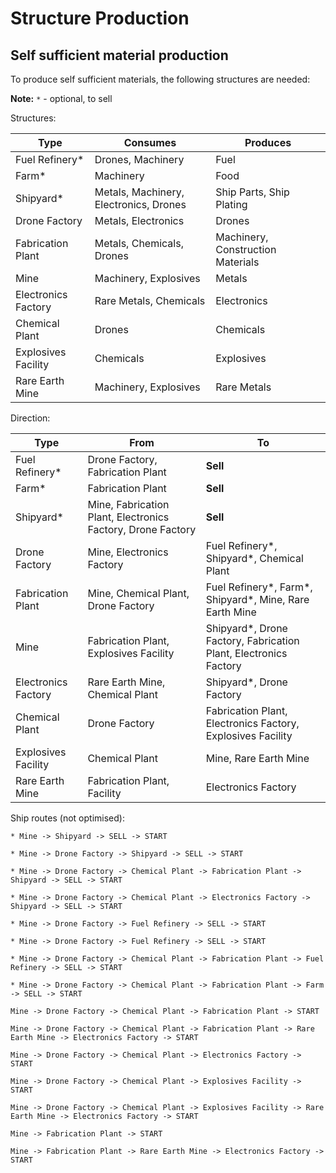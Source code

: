 # Structure Production

## Self sufficient material production

To produce self sufficient materials, the following structures are needed:

**Note:** `*` - optional, to sell

Structures:

| Type                | Consumes                               | Produces                          |
| ------------------- | -------------------------------------- | --------------------------------- |
| Fuel Refinery\*     | Drones, Machinery                      | Fuel                              |
| Farm\*              | Machinery                              | Food                              |
| Shipyard\*          | Metals, Machinery, Electronics, Drones | Ship Parts, Ship Plating          |
| Drone Factory       | Metals, Electronics                    | Drones                            |
| Fabrication Plant   | Metals, Chemicals, Drones              | Machinery, Construction Materials |
| Mine                | Machinery, Explosives                  | Metals                            |
| Electronics Factory | Rare Metals, Chemicals                 | Electronics                       |
| Chemical Plant      | Drones                                 | Chemicals                         |
| Explosives Facility | Chemicals                              | Explosives                        |
| Rare Earth Mine     | Machinery, Explosives                  | Rare Metals                       |

Direction:

| Type                | From                                                        | To                                                                |
| ------------------- | ----------------------------------------------------------- | ----------------------------------------------------------------- |
| Fuel Refinery\*     | Drone Factory, Fabrication Plant                            | **Sell**                                                          |
| Farm\*              | Fabrication Plant                                           | **Sell**                                                          |
| Shipyard\*          | Mine, Fabrication Plant, Electronics Factory, Drone Factory | **Sell**                                                          |
| Drone Factory       | Mine, Electronics Factory                                   | Fuel Refinery\*, Shipyard\*, Chemical Plant                       |
| Fabrication Plant   | Mine, Chemical Plant, Drone Factory                         | Fuel Refinery\*, Farm\*, Shipyard\*, Mine, Rare Earth Mine        |
| Mine                | Fabrication Plant, Explosives Facility                      | Shipyard\*, Drone Factory, Fabrication Plant, Electronics Factory |
| Electronics Factory | Rare Earth Mine, Chemical Plant                             | Shipyard\*, Drone Factory                                         |
| Chemical Plant      | Drone Factory                                               | Fabrication Plant, Electronics Factory, Explosives Facility       |
| Explosives Facility | Chemical Plant                                              | Mine, Rare Earth Mine                                             |
| Rare Earth Mine     | Fabrication Plant, Facility                                 | Electronics Factory                                               |

Ship routes (not optimised):

```
* Mine -> Shipyard -> SELL -> START
```

```
* Mine -> Drone Factory -> Shipyard -> SELL -> START
```

```
* Mine -> Drone Factory -> Chemical Plant -> Fabrication Plant -> Shipyard -> SELL -> START
```

```
* Mine -> Drone Factory -> Chemical Plant -> Electronics Factory -> Shipyard -> SELL -> START
```

```
* Mine -> Drone Factory -> Fuel Refinery -> SELL -> START
```

```
* Mine -> Drone Factory -> Fuel Refinery -> SELL -> START
```

```
* Mine -> Drone Factory -> Chemical Plant -> Fabrication Plant -> Fuel Refinery -> SELL -> START
```

```
* Mine -> Drone Factory -> Chemical Plant -> Fabrication Plant -> Farm -> SELL -> START
```

```
Mine -> Drone Factory -> Chemical Plant -> Fabrication Plant -> START
```

```
Mine -> Drone Factory -> Chemical Plant -> Fabrication Plant -> Rare Earth Mine -> Electronics Factory -> START
```

```
Mine -> Drone Factory -> Chemical Plant -> Electronics Factory -> START
```

```
Mine -> Drone Factory -> Chemical Plant -> Explosives Facility -> START
```

```
Mine -> Drone Factory -> Chemical Plant -> Explosives Facility -> Rare Earth Mine -> Electronics Factory -> START
```

```
Mine -> Fabrication Plant -> START
```

```
Mine -> Fabrication Plant -> Rare Earth Mine -> Electronics Factory -> START
```

